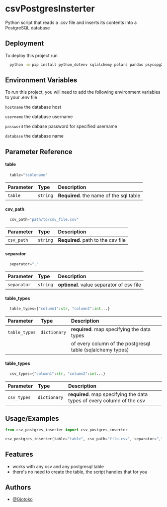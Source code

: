 
# csvPostgresInsterter

Python script that reads a .csv file and inserts its contents into a PostgreSQL database


## Deployment

To deploy this project run

```bash
  python -m pip install python_dotenv sqlalchemy polars pandas psycopg2 pyarrow

```


## Environment Variables

To run this project, you will need to add the following environment variables to your .env file

`hostname` the database host 

`username` the database username

`password` the dabase password for specified username

`database` the database name
## Parameter Reference

#### table

```python
  table="tablename"
```

| Parameter | Type     | Description                |
| :-------- | :------- | :------------------------- |
| `table`   | `string` | **Required**. the name of the sql table |

#### csv_path

```python
  csv_path="path/to/csv_file.csv"
```

| Parameter | Type     | Description                       |
| :-------- | :------- | :-------------------------------- |
| `csv_path` | `string` | **Required**. path to the csv file |

#### separator

```python
  separator=","
```

| Parameter | Type     | Description                       |
| :-------- | :------- | :-------------------------------- |
| `separator` | `string` | **optional**. value separator of csv file |


#### table_types

```python
  table_types={"column1":str, "column2":int...}
```

| Parameter | Type     | Description                       |
| :-------- | :------- | :-------------------------------- |
| `table_types` | `dictionary` | **required**. map specifying the data types
 || | of every column of the postgresql table (sqlalchemy types)|

#### table_types

```python
  csv_types={"column1":str, "column2":int...}
```

| Parameter | Type     | Description                       |
| :-------- | :------- | :-------------------------------- |
| `csv_types` | `dictionary` | **required**. map specifying the data types of every column of the csv |



## Usage/Examples

```python
from csv_postgres_inserter import csv_postgres_inserter

csv_postgres_inserter(table="table", csv_path="file.csv", separator="," table_type={"column1":String(255), "column2":INT}, csv_type={"column1":str, "column2":int})

```


## Features

- works with any csv and any postgresql table
- there's no need to create the table, the script handles that for you


## Authors

- [@Giotoko](https://github.com/Giotoko)

